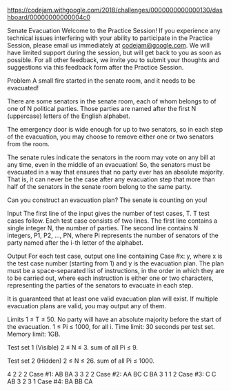 https://codejam.withgoogle.com/2018/challenges/0000000000000130/dashboard/00000000000004c0

Senate Evacuation
Welcome to the Practice Session!
If you experience any technical issues interfering with your ability to participate in the Practice Session, please email us immediately at codejam@google.com. We will have limited support during the session, but will get back to you as soon as possible. For all other feedback, we invite you to submit your thoughts and suggestions via this feedback form after the Practice Session.

Problem
A small fire started in the senate room, and it needs to be evacuated!

There are some senators in the senate room, each of whom belongs to of one of N political parties. Those parties are named after the first N (uppercase) letters of the English alphabet.

The emergency door is wide enough for up to two senators, so in each step of the evacuation, you may choose to remove either one or two senators from the room.

The senate rules indicate the senators in the room may vote on any bill at any time, even in the middle of an evacuation! So, the senators must be evacuated in a way that ensures that no party ever has an absolute majority. That is, it can never be the case after any evacuation step that more than half of the senators in the senate room belong to the same party.

Can you construct an evacuation plan? The senate is counting on you!

Input
The first line of the input gives the number of test cases, T. T test cases follow. Each test case consists of two lines. The first line contains a single integer N, the number of parties. The second line contains N integers, P1, P2, ..., PN, where Pi represents the number of senators of the party named after the i-th letter of the alphabet.

Output
For each test case, output one line containing Case #x: y, where x is the test case number (starting from 1) and y is the evacuation plan. The plan must be a space-separated list of instructions, in the order in which they are to be carried out, where each instruction is either one or two characters, representing the parties of the senators to evacuate in each step.

It is guaranteed that at least one valid evacuation plan will exist. If multiple evacuation plans are valid, you may output any of them.

Limits
1 ≤ T ≤ 50.
No party will have an absolute majority before the start of the evacuation.
1 ≤ Pi ≤ 1000, for all i.
Time limit: 30 seconds per test set.
Memory limit: 1GB.

Test set 1 (Visible)
2 ≤ N ≤ 3.
sum of all Pi ≤ 9.

Test set 2 (Hidden)
2 ≤ N ≤ 26.
sum of all Pi ≤ 1000.

4
2
2 2		Case #1: AB BA
3
3 2 2	Case #2: AA BC C BA
3
1 1 2	Case #3: C C AB
3
2 3 1	Case #4: BA BB CA